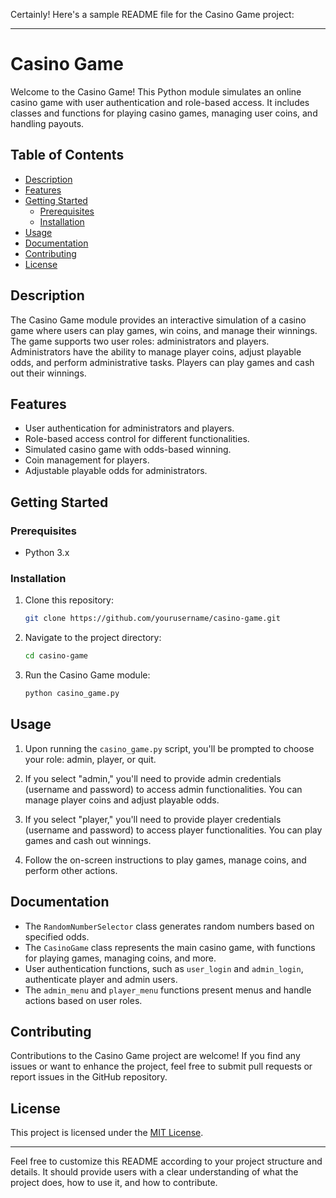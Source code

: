 Certainly! Here's a sample README file for the Casino Game project:

---

# Casino Game

Welcome to the Casino Game! This Python module simulates an online casino game with user authentication and role-based access. It includes classes and functions for playing casino games, managing user coins, and handling payouts.

## Table of Contents

- [Description](#description)
- [Features](#features)
- [Getting Started](#getting-started)
  - [Prerequisites](#prerequisites)
  - [Installation](#installation)
- [Usage](#usage)
- [Documentation](#documentation)
- [Contributing](#contributing)
- [License](#license)

## Description

The Casino Game module provides an interactive simulation of a casino game where users can play games, win coins, and manage their winnings. The game supports two user roles: administrators and players. Administrators have the ability to manage player coins, adjust playable odds, and perform administrative tasks. Players can play games and cash out their winnings.

## Features

- User authentication for administrators and players.
- Role-based access control for different functionalities.
- Simulated casino game with odds-based winning.
- Coin management for players.
- Adjustable playable odds for administrators.

## Getting Started

### Prerequisites

- Python 3.x

### Installation

1. Clone this repository:

   ```bash
   git clone https://github.com/yourusername/casino-game.git
   ```

2. Navigate to the project directory:

   ```bash
   cd casino-game
   ```

3. Run the Casino Game module:

   ```bash
   python casino_game.py
   ```

## Usage

1. Upon running the `casino_game.py` script, you'll be prompted to choose your role: admin, player, or quit.

2. If you select "admin," you'll need to provide admin credentials (username and password) to access admin functionalities. You can manage player coins and adjust playable odds.

3. If you select "player," you'll need to provide player credentials (username and password) to access player functionalities. You can play games and cash out winnings.

4. Follow the on-screen instructions to play games, manage coins, and perform other actions.

## Documentation

- The `RandomNumberSelector` class generates random numbers based on specified odds.
- The `CasinoGame` class represents the main casino game, with functions for playing games, managing coins, and more.
- User authentication functions, such as `user_login` and `admin_login`, authenticate player and admin users.
- The `admin_menu` and `player_menu` functions present menus and handle actions based on user roles.

## Contributing

Contributions to the Casino Game project are welcome! If you find any issues or want to enhance the project, feel free to submit pull requests or report issues in the GitHub repository.

## License

This project is licensed under the [MIT License](LICENSE).

---

Feel free to customize this README according to your project structure and details. It should provide users with a clear understanding of what the project does, how to use it, and how to contribute.
